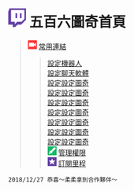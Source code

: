 # ![](Glitch_Purple_RGB.png) 五百六圖奇首頁
> ![](Broadcasters.png) [常用連結](常用連結.md)  
> > [設定機器人](常用連結.md#設定機器人)  
> > [設定聊天軟體](常用連結.md#設定聊天軟體)  
> > [設定設定圖奇](常用連結.md#設定圖奇)  
> > [設定設定圖奇](常用連結.md#設定圖奇)  
> > [設定設定圖奇](常用連結.md#設定圖奇)  
> > [設定設定圖奇](常用連結.md#設定圖奇)  
> > [設定設定圖奇](常用連結.md#設定圖奇)  
> > [設定設定圖奇](常用連結.md#設定圖奇)  
> > [設定設定圖奇](常用連結.md#設定圖奇)   
> ![](Moderator.png) [管理權限](管理權限.md)  
> ![](subscriptions.png) [訂閱里程](訂閱里程.md)

    2018/12/27 恭喜～柔柔拿到合作夥伴～
